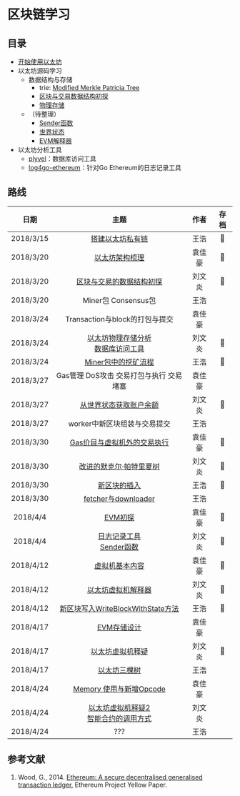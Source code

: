 # 区块链学习

## 目录

* [开始使用以太坊](./开始使用以太坊.md)
* 以太坊源码学习
  * 数据结构与存储
      * trie: [Modified Merkle Patricia Tree](./trie.md)
      * [区块与交易数据结构初探](./BlockTransactionDataStructure.md)
      * [物理存储](./physicalView.md)
  * （待整理）
      * [Sender函数](./Sender.md)
      * [世界状态](./AccountBalance.md)
      * [EVM解释器](./EVMInterpreter.md)
* 以太坊分析工具
  * [plyvel](./plyvel.md)：数据库访问工具
  * [log4go-ethereum](./log4go.md)：针对Go Ethereum的日志记录工具

## 路线

| 日期 | 主题 | 作者 | 存档 |
| :-: | :-: | :-: | :-: |
| 2018/3/15 | [搭建以太坊私有链](./firstTryEthBuildPrivateChain.md) | 王浩 | :checkered_flag: |
| 2018/3/20 | [以太坊架构梳理](./以太坊架构梳理.md) | 袁佳豪 | :checkered_flag:  |
| 2018/3/20 | [区块与交易的数据结构初探](./BlockTransactionDataStructure.md) | 刘文炎 | :checkered_flag: |
| 2018/3/20 | Miner包 Consensus包 | 王浩 |  |
| 2018/3/24 | Transaction与block的打包与提交 | 袁佳豪 |  |
| 2018/3/24 | [以太坊物理存储分析](./physicalView.md)<br>[数据库访问工具](./plyvel.md) | 刘文炎 | :checkered_flag: |
| 2018/3/24 | [Miner包中的挖矿流程](./minerPackage.md) | 王浩 |:checkered_flag:  |
| 2018/3/27 | Gas管理 DoS攻击 交易打包与执行 交易堵塞 | 袁佳豪 |  |
| 2018/3/27 | [从世界状态获取账户余额](./AccountBalance.md) | 刘文炎 | :checkered_flag: |
| 2018/3/27 | worker中新区块组装与交易提交| 王浩 ||
| 2018/3/30 | [Gas价目与虚拟机外的交易执行](./ApplyTransaction.md) | 袁佳豪 | :checkered_flag: |
| 2018/3/30 | [改进的默克尔·帕特里夏树](./trie.md) | 刘文炎 | :checkered_flag: |
| 2018/3/30 | [新区块的插入](./newBlockInsert.md) | 王浩 | :checkered_flag:  |
| 2018/3/30 | [fetcher与downloader](./fetcherAndDownLoader.md) | 王浩 |  |
| 2018/4/4 | [EVM初探](./EVM.md) | 袁佳豪 | :checkered_flag: |
| 2018/4/4 | [日志记录工具](./log4go.md)<br>[Sender函数](./Sender.md) | 刘文炎 | :checkered_flag: |
| 2018/4/12 | [虚拟机基本内容](./EVM学习.md) | 袁佳豪 | :checkered_flag: |
| 2018/4/12 | [以太坊虚拟机解释器](./EVMInterpreter.md) | 刘文炎 | :checkered_flag: |
| 2018/4/12 | [新区块写入WriteBlockWithState方法](./InsertChainAndWriteBlockWithState.md) | 王浩 |  :checkered_flag: |
| 2018/4/17 | [EVM存储设计](./EVM存储.md)| 袁佳豪 |  |
| 2018/4/17 | [以太坊虚拟机释疑](./EVMInterpreter.md#%E9%87%8A%E7%96%91%EF%B8%8F) | 刘文炎 | :checkered_flag: |
| 2018/4/17 | [以太坊三棵树](./threeTrees.md) | 王浩 |  |
| 2018/4/24 | [Memory 使用与新增Opcode](./EVM存储.md#存储管理) | 袁佳豪 |  |
| 2018/4/24 | [以太坊虚拟机释疑2](./EVMInterpreter.md#%E9%87%8A%E7%96%91%EF%B8%8F)<br>[智能合约的调用方式](./EVMInterpreter.md#%E6%99%BA%E8%83%BD%E5%90%88%E7%BA%A6%E8%B0%83%E7%94%A8%E7%9A%84%E6%96%B9%E5%BC%8F) | 刘文炎 |  |
| 2018/4/24 | ??? | 王浩 |  |

## 参考文献
1. Wood, G., 2014. [Ethereum: A secure decentralised generalised transaction ledger](https://ethereum.github.io/yellowpaper/paper.pdf), Ethereum Project Yellow Paper.

